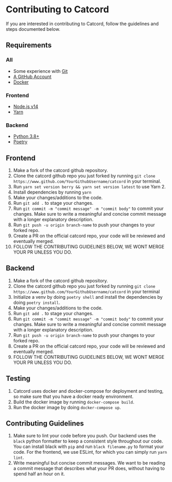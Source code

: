 # Contributing to Catcord

If you are interested in contributing to Catcord, follow the guidelines and steps documented below.

## Requirements

### All

- Some experience with [Git](https://git-scm.com/downloads)
- [A GitHub Account](https://github.com/join)
- [Docker](https://www.docker.com)


### Frontend
- [Node.js v14](https://nodejs.org)
- [Yarn](https://yarnpkg.com/)

### Backend

- [Python 3.8+](https://www.python.org/downloads/)
- [Poetry](https://python-poetry.org/docs/)

## Frontend
1. Make a fork of the catcord github repository.
2. Clone the catcord github repo you just forked by running `git clone https://www.github.com/YourGithubUsername/catcord` in your terminal.
3. Run `yarn set version berry && yarn set version latest` to use Yarn 2.
4. Install dependencies by running `yarn`
4. Make your changes/additions to the code.
5. Run `git add .` to stage your changes.
6. Run `git commit -m "commit message" -m "commit body"` to commit your changes. Make sure to write a meaningful and concise commit message with a longer explanatory description.
7. Run `git push -u origin branch-name` to push your changes to your forked repo.
8. Create a PR on the official catcord repo, your code will be reviewed and eventually merged.
9. FOLLOW THE CONTRIBUTING GUIDELINES BELOW, WE WONT MERGE YOUR PR UNLESS YOU DO.

## Backend

1. Make a fork of the catcord github repository.
2. Clone the catcord github repo you just forked by running `git clone https://www.github.com/YourGithubUsername/catcord` in your terminal
3. Initialize a venv by doing `poetry shell` and install the dependencies by doing `poetry install`.
4. Make your changes/additions to the code.
5. Run `git add .` to stage your changes.
6. Run `git commit -m "commit message" -m "commit body"` to commit your changes. Make sure to write a meaningful and concise commit message with a longer explanatory description.
7. Run `git push -u origin branch-name` to push your changes to your forked repo.
8. Create a PR on the official catcord repo, your code will be reviewed and eventually merged.
9. FOLLOW THE CONTRIBUTING GUIDELINES BELOW, WE WONT MERGE YOUR PR UNLESS YOU DO.

## Testing
1. Catcord uses docker and docker-compose for deployment and testing, so make sure that you have a docker ready environment.
2. Build the docker image by running `docker-compose build`.
3. Run the docker image by doing `docker-compose up`.

## Contributing Guidelines

1. Make sure to lint your code before you push. Our backend uses the `black` python formatter to keep a consistent style throughout our code. You can install black with `pip` and run `black filename.py` to format your code. For the frontend, we use ESLint, for which you can simply run `yarn lint`.
2. Write meaningful but concise commit messages. We want to be reading a commit message that describes what your PR does, without having to spend half an hour on it.
